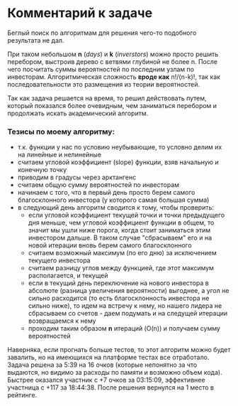 # Комментарий к задаче

Беглый поиск по алгоритмам для решения чего-то подобного результата не дал. 

При таком небольшом **n** (_days_) и **k** (_inverstors_) можно просто решить перебором, 
выстроив дерево с ветвями глубиной не более n. После чего посчитать суммы вероятностей
по последним узлам по инвесторам. Алгоритмическая сложность **вроде как** n!/(n-k)!,
так как последовательности это размещения из теории вероятностей.

Так как задача решается на время, то решил действовать путем, который показался более 
очевидным, чем заниматься перебором и продолжать искать академический алгоритм.

### Тезисы по моему алгоритму:

- т.к. функции у нас по условию неубывающие, то условно делим их на линейные и нелинейные
- считаем угловой коэффициент (slope) функции, взяв начальную и конечную точку
- приводим в градусы через арктангенс
- считаем общую сумму вероятностей по инвесторам
- начинаем с того, что в первый день просто берем самого благосклонного инвестора (у которого самая большая сумма)
- в следующий день алгоритм сводится к тому, чтобы проверить:
    - если угловой коэффициент текущей точки и точки предыдущего дня меньше, чем угловой коэффициент функции в общем, то значит мы ушли ниже порога, когда стоит заниматься этим инвестором дальше. В таком случае "сбрасываем" его и на новой итерации вновь берем самого благосклонного
    - считаем возможный максимум (по его дню) за исключением текущего инвестора
    - считаем разницу углов между функцией, где этот максимум располагается, и текущей
    - если в текущий день переключение на нового инвестора в абсолюте (разница увеличения вероятности) выгоднее, а угол не сильно расходится (то есть благосклонность инвестора не сильно ниже), то идем на встречу к нему, но нашего лидера не сбрасываем со счетов - даем подумать и на следущей итерации возвращаемся к нему
    - проходим таким образом **n** итераций (O(n)) и получаем сумму вероятностей

Наверняка, если прогнать больше тестов, то этот алгоритм можно будет завалить, но на имеющихся на 
платформе тестах все отработало. Задача решена за 5:39 на 16 очков (которые непонятно за что выдаются,
но видимо за расходы по памяти и возможно объем кода). Быстрее оказался участник с +7 очков за 03:15:09, 
эффективнее участница с +117 за 18:44:38. После решения вернулся на 1 место в рейтинге.

